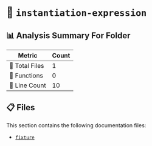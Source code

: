 # 📁 `instantiation-expression`

## 📊 Analysis Summary For Folder

| Metric | Count |
|--------|-------|
| 📁 Total Files | 1 |
| 🔧 Functions | 0 |
| 🔢 Line Count | 10 |


## 📋 Files

This section contains the following documentation files:

- [`fixture`](./fixture.md)